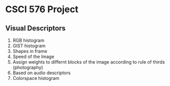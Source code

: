 CSCI 576 Project
================

Visual Descriptors
------------------

1. RGB histogram
2. GIST histogram
3. Shapes in frame
4. Speed of the Image
5. Assign weights to differnt blocks of the image
	according to rule of thirds (photography)
6. Based on audio descriptors
7. Colorspace histogram

